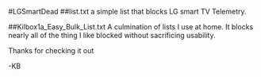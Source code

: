 #LGSmartDead
##list.txt
a simple list that blocks LG smart TV Telemetry. 

##Kilbox1a_Easy_Bulk_List.txt
A culmination of lists I use at home. It blocks nearly all of the thing I like blocked without sacrificing usability.

Thanks for checking it out

-KB 
